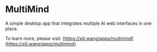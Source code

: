 # MultiMind
A simple desktop app that integrates multiple AI web interfaces in one place.

To learn more, please visit: [https://xili.wang/apps/multimind](https://xili.wang/apps/multimind)
